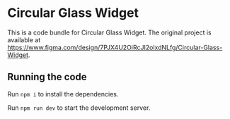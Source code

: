 
  # Circular Glass Widget

  This is a code bundle for Circular Glass Widget. The original project is available at https://www.figma.com/design/7PJX4U2OiRcJI2olxdNLfg/Circular-Glass-Widget.

  ## Running the code

  Run `npm i` to install the dependencies.

  Run `npm run dev` to start the development server.
  